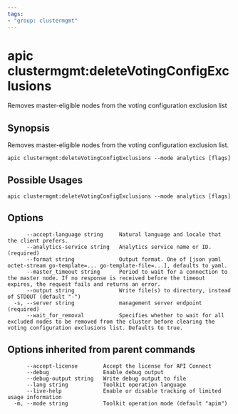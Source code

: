 ```yaml
---
tags:
- "group: clustermgmt"
---
```

# apic clustermgmt:deleteVotingConfigExclusions

Removes master-eligible nodes from the voting configuration exclusion list

## Synopsis

Removes master-eligible nodes from the voting configuration exclusion list.

```
apic clustermgmt:deleteVotingConfigExclusions --mode analytics [flags]
```

## Possible Usages

```
apic clustermgmt:deleteVotingConfigExclusions --mode analytics [flags]
```

## Options

```
      --accept-language string     Natural language and locale that the client prefers.
      --analytics-service string   Analytics service name or ID. (required)
      --format string              Output format. One of [json yaml octet-stream go-template=... go-template-file=...], defaults to yaml.
      --master_timeout string      Period to wait for a connection to the master node. If no response is received before the timeout expires, the request fails and returns an error.
      --output string              Write file(s) to directory, instead of STDOUT (default "-")
  -s, --server string              management server endpoint (required)
      --wait_for_removal           Specifies whether to wait for all excluded nodes to be removed from the cluster before clearing the voting configuration exclusions list. Defaults to true.
```

## Options inherited from parent commands

```
      --accept-license        Accept the license for API Connect
      --debug                 Enable debug output
      --debug-output string   Write debug output to file
      --lang string           Toolkit operation language
      --live-help             Enable or disable tracking of limited usage information
  -m, --mode string           Toolkit operation mode (default "apim")
```
